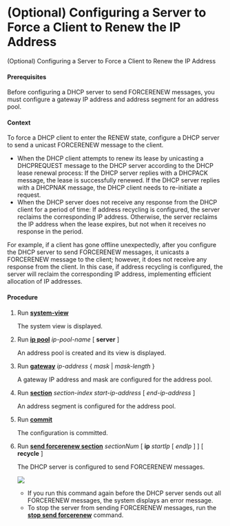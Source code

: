 (Optional) Configuring a Server to Force a Client to Renew the IP Address
=========================================================================

(Optional) Configuring a Server to Force a Client to Renew the IP Address

#### Prerequisites

Before configuring a DHCP server to send FORCERENEW messages, you must configure a gateway IP address and address segment for an address pool.


#### Context

To force a DHCP client to enter the RENEW state, configure a DHCP server to send a unicast FORCERENEW message to the client.

* When the DHCP client attempts to renew its lease by unicasting a DHCPREQUEST message to the DHCP server according to the DHCP lease renewal process: If the DHCP server replies with a DHCPACK message, the lease is successfully renewed. If the DHCP server replies with a DHCPNAK message, the DHCP client needs to re-initiate a request.
* When the DHCP server does not receive any response from the DHCP client for a period of time: If address recycling is configured, the server reclaims the corresponding IP address. Otherwise, the server reclaims the IP address when the lease expires, but not when it receives no response in the period.

For example, if a client has gone offline unexpectedly, after you configure the DHCP server to send FORCERENEW messages, it unicasts a FORCERENEW message to the client; however, it does not receive any response from the client. In this case, if address recycling is configured, the server will reclaim the corresponding IP address, implementing efficient allocation of IP addresses.


#### Procedure

1. Run [**system-view**](cmdqueryname=system-view)
   
   
   
   The system view is displayed.
2. Run [**ip pool**](cmdqueryname=ip+pool) *ip-pool-name* [ **server** ]
   
   
   
   An address pool is created and its view is displayed.
3. Run [**gateway**](cmdqueryname=gateway) *ip-address* { *mask* | *mask-length* }
   
   
   
   A gateway IP address and mask are configured for the address pool.
4. Run [**section**](cmdqueryname=section) *section-index* *start-ip-address* [ *end-ip-address* ]
   
   
   
   An address segment is configured for the address pool.
5. Run [**commit**](cmdqueryname=commit)
   
   
   
   The configuration is committed.
6. Run [**send forcerenew section**](cmdqueryname=send+forcerenew+section) *sectionNum* [ **ip** *startIp* [ *endIp* ] ] [ **recycle** ]
   
   
   
   The DHCP server is configured to send FORCERENEW messages.
   
   
   
   ![](../../../../public_sys-resources/note_3.0-en-us.png) 
   * If you run this command again before the DHCP server sends out all FORCERENEW messages, the system displays an error message.
   * To stop the server from sending FORCERENEW messages, run the [**stop send forcerenew**](cmdqueryname=stop+send+forcerenew) command.